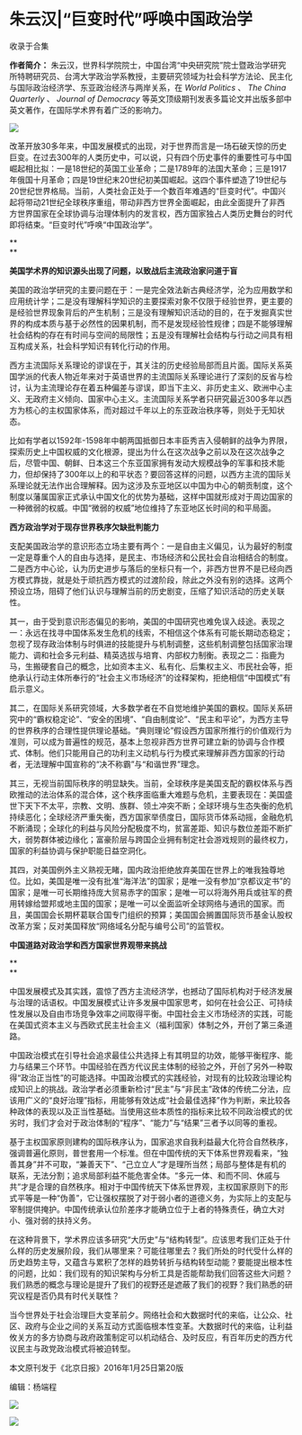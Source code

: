 # 朱云汉|“巨变时代”呼唤中国政治学


收录于合集

**作者简介：**
朱云汉，世界科学院院士，中国台湾“中央研究院”院士暨政治学研究所特聘研究员、台湾大学政治学系教授，主要研究领域为社会科学方法论、民主化与国际政治经济学、东亚政治经济与两岸关系，在
_World Politics_ 、 _The China Quarterly_ 、 _Journal of Democracy_
等英文顶级期刊发表多篇论文并出版多部中英文著作，在国际学术界有着广泛的影响力。

![](/images/458/2.jpeg)

  

改革开放30多年来，中国发展模式的出现，对于世界而言是一场石破天惊的历史巨变。在过去300年的人类历史中，可以说，只有四个历史事件的重要性可与中国崛起相比拟：一是18世纪的英国工业革命；二是1789年的法国大革命；三是1917年俄国十月革命；四是19世纪末20世纪初美国崛起。这四个事件塑造了19世纪与20世纪世界格局。当前，人类社会正处于一个数百年难遇的“巨变时代”。中国兴起将带动21世纪全球秩序重组，带动非西方世界全面崛起，由此全面提升了非西方世界国家在全球协调与治理体制内的发言权，西方国家独占人类历史舞台的时代即将结束。“巨变时代”呼唤“中国政治学”。

 **  
**

 **美国学术界的知识源头出现了问题，以致战后主流政治家问道于盲**

美国的政治学研究的主要问题在于：一是完全效法新古典经济学，沦为应用数学和应用统计学；二是没有理解科学知识的主要探索对象不仅限于经验世界，更主要的是经验世界现象背后的产生机制；三是没有理解知识活动的目的，在于发掘真实世界的构成本质与基于必然性的因果机制，而不是发现经验性规律；四是不能够理解社会结构的存在有时间与空间的局限性；五是没有理解社会结构与行动之间具有相互构成关系，社会科学知识有转化行动的作用。

  

西方主流国际关系理论的谬误在于，其关注的历史经验局部而且片面。国际关系英国学派的代表人物近年来对于英语世界的主流国际关系理论进行了深刻的反省与检讨，认为主流理论存在着五种偏差与谬误，即当下主义、非历史主义、欧洲中心主义、无政府主义倾向、国家中心主义。主流国际关系学者只研究最近300多年以西方为核心的主权国家体系，而对超过千年以上的东亚政治秩序等，则处于无知状态。

  

比如有学者以1592年-1598年中朝两国抵御日本丰臣秀吉入侵朝鲜的战争为界限，探索历史上中国权威的文化根源，提出为什么在这次战争之前以及在这次战争之后，尽管中国、朝鲜、日本这三个东亚国家拥有发动大规模战争的军事和技术能力，但却保持了300年以上的和平状态？要回答这样的问题，以西方主流的国际关系理论就无法作出合理解释。因为这涉及东亚地区以中国为中心的朝贡制度，这个制度以藩属国家正式承认中国文化的优势为基础，这样中国就形成对于周边国家的一种微弱的权威。中国“微弱的权威”地位维持了东亚地区长时间的和平局面。

  

 **西方政治学对于现存世界秩序欠缺批判能力**

  

支配美国政治学的意识形态立场主要有两个：一是自由主义偏见，认为最好的制度一定是尊重个人的自由与选择，是民主、市场经济和公民社会自治相结合的制度。二是西方中心论，认为历史进步与落后的坐标只有一个，非西方世界不是已经向西方模式靠拢，就是处于顽抗西方模式的过渡阶段，除此之外没有别的选择。这两个预设立场，阻碍了他们认识与理解当前的历史剧变，压缩了知识活动的历史关联性。

  

其一，由于受到意识形态偏见的影响，美国的中国研究也难免误入歧途。表现之一：永远在找寻中国体系发生危机的线索，不相信这个体系有可能长期动态稳定；忽视了现存政治体制与时俱进的技能提升与机制调整，这些机制调整包括国家治理能力、调和社会多元利益、精英选拔与培育、内部权力制衡。表现之二：指鹿为马，生搬硬套自己的概念，比如资本主义、私有化、后集权主义、市民社会等，拒绝承认行动主体所奉行的“社会主义市场经济”的诠释架构，拒绝相信“中国模式”有启示意义。

  

其二，在国际关系研究领域，大多数学者在不自觉地维护美国的霸权。国际关系研究中的“霸权稳定论”、“安全的困境”、“自由制度论”、“民主和平论”，为西方主导的世界秩序的合理性提供理论基础。“典则理论”假设西方国家所推行的价值观行为准则，可以成为普遍性的规范，基本上忽视非西方世界可建立新的协调与合作模式、体制。他们只能用自己的功利主义动机与行为模式来理解非西方国家的行动者，无法理解中国宣称的“决不称霸”与“和谐世界”理念。

  

其三，无视当前国际秩序的明显缺失。当前，全球秩序是美国支配的霸权体系与西欧推动的法治体系的混合体，这个秩序面临重大难题与危机，主要表现在：美国盛世下天下不太平，宗教、文明、族群、领土冲突不断；全球环境与生态失衡的危机持续恶化；全球经济严重失衡，西方国家举债度日，国际货币体系动摇，金融危机不断涌现；全球化的利益与风险分配极度不均，贫富差距、知识与数位差距不断扩大，弱势群体被边缘化；富豪阶层与跨国企业拥有制定社会游戏规则的最终权力，国家的利益协调与保护职能日益空洞化。

  

其四，对美国例外主义熟视无睹，国内政治拒绝放弃美国在世界上的唯我独尊地位。比如，美国是唯一没有批准“海洋法”的国家；是唯一没有参加“京都议定书”的国家；是唯一可长期维持庞大贸易赤字的国家；是唯一可以将海外用兵或驻军的费用转嫁给盟邦或地主国的国家；是唯一可以全面监听全球网络与通讯的国家。而且，美国国会长期杯葛联合国专门组织的预算；美国国会搁置国际货币基金认股权改革方案；反对美国释放“网络域名分配与编号公司”的监管权。

  

 **中国道路对政治学和西方国家世界观带来挑战**

 **  
**

中国发展模式及其实践，震惊了西方主流经济学，也撼动了国际机构对于经济发展与治理的话语权。中国发展模式让许多发展中国家思考，如何在社会公正、可持续性发展以及自由市场竞争效率之间取得平衡。中国社会主义市场经济的实践，可能在美国式资本主义与西欧式民主社会主义（福利国家）体制之外，开创了第三条道路。

  

中国政治模式在引导社会追求最佳公共选择上有其明显的功效，能够平衡程序、能力与结果三个环节。中国经验在西方代议民主体制的经验之外，开创了另外一种取得“政治正当性”的可能选择。中国政治模式的实践经验，对现有的比较政治理论构成知识上的挑战。政治学者必须重新检讨“民主”与“非民主”政体的传统二分法，应该用广义的“良好治理”指标，用能够有效达成“社会最佳选择”作为判断，来比较各种政体的表现以及正当性基础。当使用这些本质性的指标来比较不同政治模式的优劣时，我们才会对于政治体制的“程序”、“能力”与“结果”三者予以同等的重视。

  

基于主权国家原则建构的国际秩序认为，国家追求自我利益最大化符合自然秩序，强调普遍化原则，普世套用一个标准。但在中国传统的天下体系世界观看来，“独善其身”并不可取，“兼善天下”、“己立立人”才是理所当然；局部与整体是有机的联系，无法分割；追求局部利益不能危害全体。“多元一体、和而不同、休戚与共”才是合理的自然秩序。相对于中国传统天下体系世界观，主权国家原则下的形式平等是一种“伪善”，它让强权摆脱了对于弱小者的道德义务，为实际上的支配与宰制提供掩护。中国传统承认位阶差序才能确立位于上者的特殊责任，确立大对小、强对弱的扶持义务。

  

在这种背景下，学术界应该多研究“大历史”与“结构转型”。应该思考我们正处于什么样的历史发展阶段，我们从哪里来？可能往哪里去？我们所处的时代受什么样的历史趋势主导，又蕴含与累积了怎样的趋势转折与结构转型动能？要能提出根本性的问题，比如：我们现有的知识架构与分析工具是否能帮助我们回答这些大问题？我们熟悉的概念与理论是提升了我们的视野还是遮蔽了我们的视野？我们熟悉的研究议程是否仍具有时代关联性？

  

当今世界处于社会治理巨大变革前夕。网络社会和大数据时代的来临，让公众、社区、政府与企业之间的关系互动方式面临根本性变革。大数据时代的来临，让利益攸关方的多方协商与政府政策制定可以机动结合、及时反应，有百年历史的西方代议民主与政党政治模式将被迫转型。

  

本文原刊发于《北京日报》2016年1月25日第20版

  

  

编辑：杨端程

![](/images/458/3.jpeg)

  

  

![](/images/458/4.jpeg)

  

